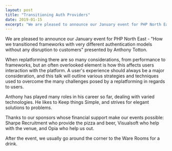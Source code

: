 ```yaml
---
layout: post
title: "Transitioning Auth Providers"
date: 2019-01-15
excerpt: "We are pleased to announce our January event for PHP North East - \"How we transitioned frameworks with very different authentication models without any disruption to customers\" presented by Anthony Totton"
---
```

We are pleased to announce our January event for PHP North East - "How we transitioned frameworks with very different authentication models without any disruption to customers" presented by Anthony Totton.

When replatforming there are so many considerations, from performance to frameworks, but an often overlooked element is how this affects users interaction with the platform. A user's experience should always be a major consideration, and this talk will outline various strategies and techniques used to overcome the many challenges posed by a replatforming in regards to users.

Anthony has played many roles in his career so far, dealing with varied technologies. He likes to Keep things Simple, and strives for elegant solutions to problems.

Thanks to our sponsors whose financial support make our events possible: Sharpe Recruitment who provide the pizza and beer, Visualsoft who help with the venue, and Opia who help us out.

After the event, we usually go around the corner to the Ware Rooms for a drink.
